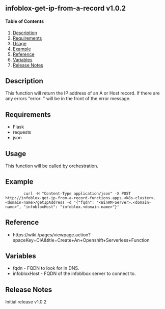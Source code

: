 ## infoblox-get-ip-from-a-record v1.0.2

#### Table of Contents

1. [Description](#description)
1. [Requirements](#requirements)
1. [Usage](#usage)
1. [Example](#example)
1. [Reference](#reference)
1. [Variables](#variables)
1. [Release Notes](#releasenotes)

## Description <a name="description"></a>

This function will return the IP address of an A or Host record. If there are any errors "error: " will be in the front of the error message.

## Requirements <a name="requirements"></a>

* Flask
* requests
* json

## Usage <a name="usage"></a>

This function will be called by orchestration.

## Example <a name="example"></a>

            curl -H "Content-Type application/json" -X POST http://infoblox-get-ip-from-a-record-functions.apps.<k8s-cluster>.<domain-name>/getIpAddress -d '{"fqdn": "<WinRM-Server>.<domain-name>", "infobloxHost": "infoblox.<domain-name>"}'

## Reference <a name="reference"></a>

* https://wiki.<domain-name>/pages/viewpage.action?spaceKey=CIA&title=Create+An+Openshift+Serverless+Function

## Variables <a name="variables"></a>

* fqdn - FQDN to look for in DNS.
* infobloxHost - FQDN of the infoblbox server to connect to.

## Release Notes <a name="releasenotes"></a>

Initial release v1.0.2